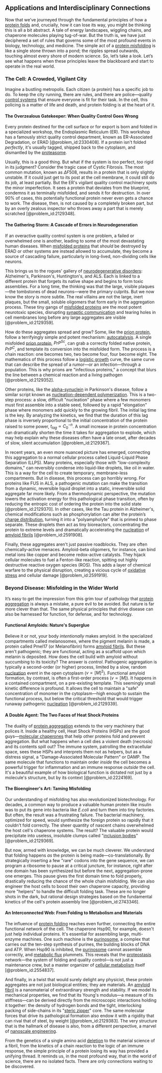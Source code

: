 ## Applications and Interdisciplinary Connections

Now that we’ve journeyed through the fundamental principles of how a [protein folds](@article_id:184556) and, crucially, how it can lose its way, you might be thinking this is all a bit abstract. A tale of energy landscapes, wiggling chains, and chaperone molecules playing tug-of-war. But the truth is, we have just deciphered a set of rules that governs some of the most profound events in biology, technology, and medicine. The simple act of a [protein misfolding](@article_id:155643) is like a single stone thrown into a pond; the ripples spread outwards, touching almost every shore of modern science. So, let’s take a look. Let’s see what happens when these principles leave the blackboard and start to operate in the real world.

### The Cell: A Crowded, Vigilant City

Imagine a bustling metropolis. Each citizen (a protein) has a specific job to do. To keep the city running, there are rules, and there are police—quality [control systems](@article_id:154797) that ensure everyone is fit for their task. In the cell, this policing is a matter of life and death, and protein folding is at the heart of it.

#### The Overzealous Gatekeeper: When Quality Control Goes Wrong

Every protein destined for the cell surface or for export is born and folded in a specialized workshop, the Endoplasmic Reticulum (ER). This workshop has a famously strict quality control department, known as ER-Associated Degradation, or ERAD [@problem_id:2330408]. If a protein isn't folded *perfectly*, it's usually tagged, shipped back to the cytoplasm, and dismantled by the [proteasome](@article_id:171619).

Usually, this is a good thing. But what if the system is *too* perfect, *too* rigid in its judgment? Consider the tragic case of Cystic Fibrosis. The most common mutation, known as $\Delta F508$, results in a protein that is only slightly unstable. If it could just get to its post at the cell membrane, it could still do its job, at least partially. But the ER's vigilant quality control machinery spots the minor imperfection. It sees a protein that deviates from the blueprint, condemns it as terminally misfolded, and sends it for destruction. In over 90% of cases, this potentially functional protein never even gets a chance to work. The disease, then, is not caused by a completely broken part, but by an overly zealous inspector who throws away a part that is merely scratched [@problem_id:2129348].

#### The Gathering Storm: A Cascade of Errors in Neurodegeneration

If an overactive quality control system is one problem, a failed or overwhelmed one is another, leading to some of the most devastating human diseases. When [misfolded proteins](@article_id:191963) that *should* be destroyed by ERAD or other systems are instead allowed to accumulate, they become a source of cascading failure, particularly in long-lived, non-dividing cells like neurons.

This brings us to the rogues' gallery of [neurodegenerative disorders](@article_id:183313): Alzheimer's, Parkinson's, Huntington's, and ALS. Each is linked to a different protein that forgets its native shape and begins to form toxic assemblies. For a long time, the thinking was that the large, visible plaques—the tombstones of dead neurons—were the primary culprits. But we now know the story is more subtle. The real villains are not the large, inert plaques, but the small, soluble oligomers that form early in the aggregation process. These tiny gangs of [misfolded proteins](@article_id:191963) are the most potent neurotoxic species, disrupting [synaptic communication](@article_id:173722) and tearing holes in cell membranes long before any large aggregates are visible [@problem_id:2129359].

How do these aggregates spread and grow? Some, like the [prion protein](@article_id:141355), follow a terrifyingly simple and potent mechanism: [autocatalysis](@article_id:147785). A single misfolded [prion protein](@article_id:141355), $PrP^{Sc}$, can grab a correctly folded native protein, $PrP^{C}$, and template its conversion into the misfolded form. The process is a chain reaction: one becomes two, two become four, four become eight. The mathematics of this process follow a [logistic growth](@article_id:140274) curve, the same curve that can describe the spread of a rumor—or an infection—through a population. This is why prions are "infectious proteins," a concept that blurs the line between a chemical reaction and a living pathogen [@problem_id:2129352].

Other proteins, like the [alpha-synuclein](@article_id:194366) in Parkinson's disease, follow a similar script known as [nucleation-dependent polymerization](@article_id:177577). This is a two-step process: a slow, difficult "nucleation" phase where a few monomers must first assemble into a stable seed, followed by a rapid "elongation" phase where monomers add quickly to the growing fibril. The initial lag time is the key. By analyzing the kinetics, we find that the duration of this lag phase is inversely proportional to the initial concentration of the protein raised to some power, $t_{lag} \propto C_0^{-n}$. A small increase in protein concentration can dramatically shorten the time it takes for aggregation to explode, which may help explain why these diseases often have a late onset, after decades of slow, silent accumulation [@problem_id:2129367].

In recent years, an even more nuanced picture has emerged, connecting this aggregation to a normal cellular process called Liquid-Liquid Phase Separation (LLPS). Many proteins, especially those with "low-complexity domains," can reversibly condense into liquid-like droplets, like oil in water. This is a way for the cell to create temporary, membrane-less compartments. But in disease, this process can go horribly wrong. For proteins like FUS in ALS, a pathogenic mutation can make the transition from a dynamic, reversible liquid droplet into a static, irreversible solid aggregate far more likely. From a thermodynamic perspective, the mutation lowers the activation energy for this pathological phase transition, often by reducing the entropic cost of ordering the protein into the solid state [@problem_id:2129370]. In other cases, like the Tau protein in Alzheimer's, chemical modifications such as phosphorylation can alter the protein’s [charge distribution](@article_id:143906), turning it into a "polyampholyte" that is primed to phase separate. These droplets then act as tiny bioreactors, concentrating the protein to extreme levels and dramatically accelerating the [nucleation](@article_id:140083) of [amyloid fibrils](@article_id:155495) [@problem_id:2591908].

Finally, these aggregates aren't just passive roadblocks. They are often chemically-active menaces. Amyloid-beta oligomers, for instance, can bind metal ions like copper and become redox-active catalysts. They hijack cellular molecules to fuel a Fenton-like reaction, spitting out highly destructive reactive oxygen species (ROS). This adds a layer of chemical warfare to the physical disruption, creating a vicious cycle of [oxidative stress](@article_id:148608) and cellular damage [@problem_id:2591919].

### Beyond Disease: Misfolding in the Wider World

It’s easy to get the impression from this grim tour of pathology that [protein aggregation](@article_id:175676) is always a mistake, a pure evil to be avoided. But nature is far more clever than that. The same physical principles that drive disease can also be harnessed for function, for defense, and for technology.

#### Functional Amyloids: Nature's Superglue

Believe it or not, your body *intentionally* makes amyloid. In the specialized compartments called melanosomes, where the pigment melanin is made, a protein called Pmel17 (or Melanofibrin) forms [amyloid fibrils](@article_id:155495). But these aren't pathogenic; they are functional, acting as a scaffold upon which melanin is deposited. How does the cell build with amyloid without succumbing to its toxicity? The answer is *control*. Pathogenic aggregation is typically a second-order (or higher) process, limited by a slow, random [nucleation](@article_id:140083) event in the open cytoplasm ($v \propto [M]^2$). Functional amyloid formation, by contrast, is often a first-order process ($v \propto [M]$). It happens in a contained compartment, on a pre-existing template. This seemingly small kinetic difference is profound. It allows the cell to maintain a "safe" concentration of monomer in the cytoplasm—high enough to sustain the functional process, but below the critical threshold that would trigger runaway pathogenic [nucleation](@article_id:140083) [@problem_id:2129339].

#### A Double Agent: The Two Faces of Heat Shock Proteins

The duality of [protein aggregation](@article_id:175676) extends to the very machinery that polices it. Inside a healthy cell, Heat Shock Proteins (HSPs) are the good guys—[molecular chaperones](@article_id:142207) that help other proteins fold and prevent aggregation. But what happens when a cell dies a violent death (necrosis) and its contents spill out? The immune system, patrolling the extracellular space, sees these HSPs and interprets them not as helpers, but as a distress signal, a "Damage-Associated Molecular Pattern" or DAMP. The same molecule that functions to maintain order *inside* the cell becomes a powerful trigger for inflammation and an immune response *outside* the cell. It's a beautiful example of how biological function is dictated not just by a molecule's structure, but by its context [@problem_id:2224169].

#### The Bioengineer's Art: Taming Misfolding

Our understanding of misfolding has also revolutionized biotechnology. For decades, a common way to produce a valuable human protein like insulin was to put its gene into bacteria like *E.coli* and turn them into tiny factories. But often, the result was a frustrating failure. The bacterial machinery, optimized for speed, would synthesize the foreign protein so rapidly that it couldn't fold correctly. The sheer quantity of nascent chains overwhelmed the host cell's chaperone systems. The result? The valuable protein would precipitate into useless, insoluble clumps called "[inclusion bodies](@article_id:184997)" [@problem_id:2129369].

But now, armed with knowledge, we can be much cleverer. We understand that folding happens *as* the protein is being made—co-translationally. By strategically inserting a few "rare" codons into the gene sequence, we can program a ribosome to pause at a critical juncture, for instance, right after one domain has been synthesized but before the next, aggregation-prone one emerges. This pause gives the first domain time to fold properly, drastically reducing the chance of the whole chain misfolding. We can also engineer the host cells to boost their own chaperone capacity, providing more "helpers" to handle the difficult folding task. These are no longer shots in the dark, but rational design strategies based on the fundamental kinetics of the cell's protein assembly line [@problem_id:2743346].

#### An Interconnected Web: From Folding to Metabolism and Materials

The influence of [protein folding](@article_id:135855) reaches even further, connecting the entire functional network of the cell. The chaperone Hsp90, for example, doesn't just help individual proteins. It's essential for assembling large, multi-enzyme machines. One such machine is the [purinosome](@article_id:166372), a complex that carries out the ten-step synthesis of purines, the building blocks of DNA and ATP. When Hsp90 is inhibited, the [purinosome](@article_id:166372) cannot assemble correctly, and [metabolic flux](@article_id:167732) plummets. This reveals that the [proteostasis](@article_id:154790) network—the system of folding and quality control—is not just a maintenance crew, but a master organizer of [cellular metabolism](@article_id:144177) itself [@problem_id:2554837].

And finally, in a twist that would surely delight any physicist, these protein aggregates are not just biological entities; they are materials. An [amyloid fibril](@article_id:195849) is a nanomaterial of extraordinary strength and stability. If we model its mechanical properties, we find that its Young's modulus—a measure of its stiffness—can be derived directly from the microscopic interactions holding it together: the density of hydrogen bonds and the tight, interlocking packing of side-chains in its "[steric zipper](@article_id:191843)" core. The same molecular forces that drive its pathological formation also endow it with a rigidity that can rival that of steel, by weight [@problem_id:2129383]. The very structure that is the hallmark of disease is also, from a different perspective, a marvel of [nanoscale engineering](@article_id:268384).

From the genetics of a single amino acid [deletion](@article_id:148616) to the material science of a fibril, from the kinetics of a chain reaction to the logic of an immune response, the simple principle of a protein losing its way has provided a unifying thread. It reminds us, in the most profound way, that in the world of science, there are no isolated facts. There are only connections waiting to be discovered.